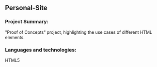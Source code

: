 ## Personal-Site

### Project Summary:
"Proof of Concepts" project, highlighting the use cases of different HTML elements.
### Languages and technologies:
HTML5
